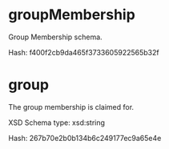 # groupMembership

 Group Membership schema.

 Hash: f400f2cb9da465f3733605922565b32f

# group

 The group membership is claimed for.

 XSD Schema type: xsd:string

 Hash: 267b70e2b0b134b6c249177ec9a65e4e